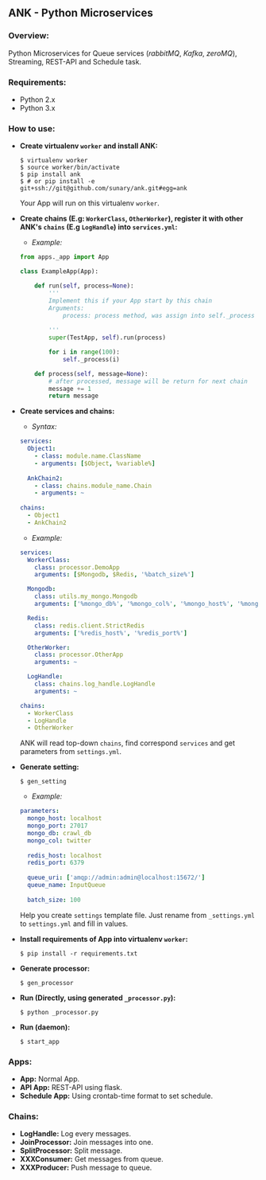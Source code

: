 ## ANK - Python Microservices ##


### Overview: ###
 Python Microservices for Queue services (*rabbitMQ*, *Kafka*, *zeroMQ*), Streaming, REST-API and Schedule task.


### Requirements: ###
* Python 2.x
* Python 3.x


### How to use: ###
* **Create virtualenv `worker` and install ANK:**

    ```shell
    $ virtualenv worker
    $ source worker/bin/activate
    $ pip install ank
    $ # or pip install -e git+ssh://git@github.com/sunary/ank.git#egg=ank
    ```
    Your App will run on this virtualenv `worker`.
* **Create chains (E.g: `WorkerClass`, `OtherWorker`), register it with other ANK's `chains` (E.g `LogHandle`) into `services.yml`:**
    * *Example:*
    ```python
    from apps._app import App

    class ExampleApp(App):
    
        def run(self, process=None):
            '''
            Implement this if your App start by this chain
            Arguments:
                process: process method, was assign into self._process
                
            '''
            super(TestApp, self).run(process)
    
            for i in range(100):
                self._process(i)
    
        def process(self, message=None):
            # after processed, message will be return for next chain
            message += 1
            return message
    ```
* **Create services and chains:**
    * *Syntax:*
    ```yaml
    services:
      Object1:
        - class: module.name.ClassName
        - arguments: [$Object, %variable%] 
      
      AnkChain2:
        - class: chains.module_name.Chain
        - arguments: ~
        
    chains:
      - Object1
      - AnkChain2
    ```
    * *Example:*
    ```yaml
    services:
      WorkerClass:
        class: processor.DemoApp
        arguments: [$Mongodb, $Redis, '%batch_size%']
    
      Mongodb:
        class: utils.my_mongo.Mongodb
        arguments: ['%mongo_db%', '%mongo_col%', '%mongo_host%', '%mongo_port%']
    
      Redis:
        class: redis.client.StrictRedis
        arguments: ['%redis_host%', '%redis_port%']
    
      OtherWorker:
        class: processor.OtherApp
        arguments: ~
    
      LogHandle:
        class: chains.log_handle.LogHandle
        arguments: ~
    
    chains:
      - WorkerClass
      - LogHandle
      - OtherWorker
    ```
    ANK will read top-down `chains`, find correspond `services` and get parameters from `settings.yml`.
* **Generate setting:**
     ```shell
     $ gen_setting
     ```
    * *Example:*
    ```yaml
    parameters:
      mongo_host: localhost
      mongo_port: 27017
      mongo_db: crawl_db
      mongo_col: twitter
      
      redis_host: localhost
      redis_port: 6379
      
      queue_uri: ['amqp://admin:admin@localhost:15672/']
      queue_name: InputQueue
      
      batch_size: 100
    ```
    Help you create `settings` template file. Just rename from `_settings.yml` to `settings.yml` and fill in values.
* **Install requirements of App into virtualenv `worker`:**

    ```shell
    $ pip install -r requirements.txt
    ```
* **Generate processor:**
    
    ```shell
    $ gen_processor
    ```
* **Run (Directly, using generated `_processor.py`):**

    ```shell
    $ python _processor.py
    ```
* **Run (daemon):**

    ```shell
    $ start_app
    ```
    
### Apps: ###
* **App:** Normal App.
* **API App:** REST-API using flask.
* **Schedule App:** Using crontab-time format to set schedule.


### Chains: ###
* **LogHandle:** Log every messages.
* **JoinProcessor:** Join messages into one.
* **SplitProcessor:** Split message.
* **XXXConsumer:** Get messages from queue.
* **XXXProducer:** Push message to queue.